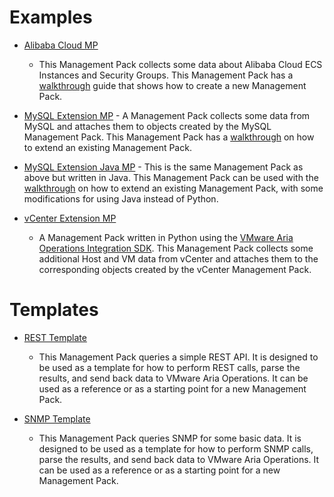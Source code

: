 Examples
========


- [Alibaba Cloud MP](https://github.com/vmware/vmware-aria-operations-integration-sdk/tree/main/samples/alibaba-cloud-mp)
    - This Management Pack collects some data about Alibaba Cloud ECS Instances and Security Groups. This Management
      Pack has a [walkthrough](guides/creating_a_new_management_pack.md)
      guide that shows how to create a new Management Pack.

- [MySQL Extension MP](https://github.com/vmware/vmware-aria-operations-integration-sdk/tree/main/samples/mysql-extension-mp)
      - A Management Pack collects some data from MySQL and attaches them to objects created by the MySQL Management
      Pack. This Management Pack has a [walkthrough](guides/extending_an_existing_management_pack.md) on how to extend an
      existing Management Pack.

- [MySQL Extension Java MP](https://github.com/vmware/vmware-aria-operations-integration-sdk/tree/main/samples/mysql-extension-java-mp)
      - This is the same Management Pack as above but written in Java.  This Management Pack can be used with the 
      [walkthrough](guides/extending_an_existing_management_pack.md) on how to extend an existing Management Pack, with
      some modifications for using Java instead of Python.

- [vCenter Extension MP](https://github.com/vmware/vmware-aria-operations-integration-sdk/tree/main/samples/vcenter-extension-mp)
    - A Management Pack written in Python using the [VMware Aria Operations Integration SDK](index.md).
    This Management Pack collects some additional Host and VM data from vCenter and attaches them to the corresponding objects created by the vCenter Management
    Pack.

Templates
=========

- [REST Template](https://github.com/vmware/vmware-aria-operations-integration-sdk/tree/main/samples/rest-template-mp)
    - This Management Pack queries a simple REST API. It is designed to be used as a template for how to perform REST calls,
    parse the results, and send back data to VMware Aria Operations. It can be used as a reference or as a starting point for
    a new Management Pack.

- [SNMP Template](https://github.com/vmware/vmware-aria-operations-integration-sdk/tree/main/samples/snmp-template-mp)
    - This Management Pack queries SNMP for some basic data. It is designed to be used as a template for how to perform 
    SNMP calls, parse the results, and send back data to VMware Aria Operations. It can be used as a reference or as a starting
    point for a new Management Pack.

[//]: # (- [NSX ALB AVI MP]&#40;https://gitlab.eng.vmware.com/cmbu-tvg/nxl-alb-avi-mp&#41;)
[//]: # (   - a management pack written in python using the [vmware aria operations integration sdk]&#40;../readme.md&#41; that aims to )
[//]: # (     provide a simple management pack template. the management pack consumes nsx alb avi's rest api and creates objects )
[//]: # (     with metrics, properties, and relationships, to eventually send them to vmware aria operations. nsx alb avi )
[//]: # (     management pack also uses our [python package]&#40;../lib/python/readme.md&#41;, an object model for interacting with the )
[//]: # (     vmware aria operations containerized integration api, to facilitate the building of objects, metrics, )
[//]: # (     relationships, and more. for more information about nsx alb, visit vmware's )
[//]: # (     [product page for nsx alb]&#40;https://www.vmware.com/products/nsx-advanced-load-balancer.html&#41;.)
